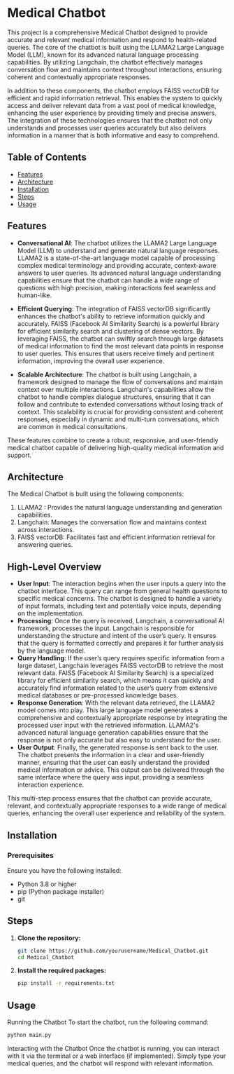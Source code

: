 # Medical Chatbot
This project is a comprehensive Medical Chatbot designed to provide accurate and relevant medical information and respond to health-related queries. The core of the chatbot is built using the LLAMA2 Large Language Model (LLM), known for its advanced natural language processing capabilities. By utilizing Langchain, the chatbot effectively manages conversation flow and maintains context throughout interactions, ensuring coherent and contextually appropriate responses.

In addition to these components, the chatbot employs FAISS vectorDB for efficient and rapid information retrieval. This enables the system to quickly access and deliver relevant data from a vast pool of medical knowledge, enhancing the user experience by providing timely and precise answers. The integration of these technologies ensures that the chatbot not only understands and processes user queries accurately but also delivers information in a manner that is both informative and easy to comprehend.

## Table of Contents
- [Features](#features)
- [Architecture](#architecture)
- [Installation](#installation)
- [Steps](#steps)
- [Usage](#usage)

## Features
- **Conversational AI**:
The chatbot utilizes the LLAMA2 Large Language Model (LLM) to understand and generate natural language responses. LLAMA2 is a state-of-the-art language model capable of processing complex medical terminology and providing accurate, context-aware answers to user queries. Its advanced natural language understanding capabilities ensure that the chatbot can handle a wide range of questions with high precision, making interactions feel seamless and human-like.

- **Efficient Querying**:
The integration of FAISS vectorDB significantly enhances the chatbot's ability to retrieve information quickly and accurately. FAISS (Facebook AI Similarity Search) is a powerful library for efficient similarity search and clustering of dense vectors. By leveraging FAISS, the chatbot can swiftly search through large datasets of medical information to find the most relevant data points in response to user queries. This ensures that users receive timely and pertinent information, improving the overall user experience.

- **Scalable Architecture**:
The chatbot is built using Langchain, a framework designed to manage the flow of conversations and maintain context over multiple interactions. Langchain's capabilities allow the chatbot to handle complex dialogue structures, ensuring that it can follow and contribute to extended conversations without losing track of context. This scalability is crucial for providing consistent and coherent responses, especially in dynamic and multi-turn conversations, which are common in medical consultations.

These features combine to create a robust, responsive, and user-friendly medical chatbot capable of delivering high-quality medical information and support.
  
## Architecture
The Medical Chatbot is built using the following components:
1) LLAMA2 : Provides the natural language understanding and generation capabilities.
2) Langchain: Manages the conversation flow and maintains context across interactions.
3) FAISS vectorDB: Facilitates fast and efficient information retrieval for answering queries.

## High-Level Overview
- **User Input**:
The interaction begins when the user inputs a query into the chatbot interface. This query can range from general health questions to specific medical concerns. The chatbot is designed to handle a variety of input formats, including text and potentially voice inputs, depending on the implementation.
- **Processing**:
Once the query is received, Langchain, a conversational AI framework, processes the input. Langchain is responsible for understanding the structure and intent of the user’s query. It ensures that the query is formatted correctly and prepares it for further analysis by the language model.
- **Query Handling**:
If the user’s query requires specific information from a large dataset, Langchain leverages FAISS vectorDB to retrieve the most relevant data. FAISS (Facebook AI Similarity Search) is a specialized library for efficient similarity search, which means it can quickly and accurately find information related to the user’s query from extensive medical databases or pre-processed knowledge bases.
- **Response Generation**:
With the relevant data retrieved, the LLAMA2 model comes into play. This large language model generates a comprehensive and contextually appropriate response by integrating the processed user input with the retrieved information. LLAMA2's advanced natural language generation capabilities ensure that the response is not only accurate but also easy to understand for the user.
- **User Output**:
Finally, the generated response is sent back to the user. The chatbot presents the information in a clear and user-friendly manner, ensuring that the user can easily understand the provided medical information or advice. This output can be delivered through the same interface where the query was input, providing a seamless interaction experience.

This multi-step process ensures that the chatbot can provide accurate, relevant, and contextually appropriate responses to a wide range of medical queries, enhancing the overall user experience and reliability of the system.
   
## Installation
### Prerequisites
Ensure you have the following installed:
- Python 3.8 or higher
- pip (Python package installer)
- git
  
## Steps
1. **Clone the repository:**

    ```bash
    git clone https://github.com/yourusername/Medical_Chatbot.git
    cd Medical_Chatbot
    ```
2. **Install the required packages:**

    ```bash
    pip install -r requirements.txt
    ```
## Usage
Running the Chatbot
To start the chatbot, run the following command:

```bash
python main.py
```
Interacting with the Chatbot
Once the chatbot is running, you can interact with it via the terminal or a web interface (if implemented). Simply type your medical queries, and the chatbot will respond with relevant information.
